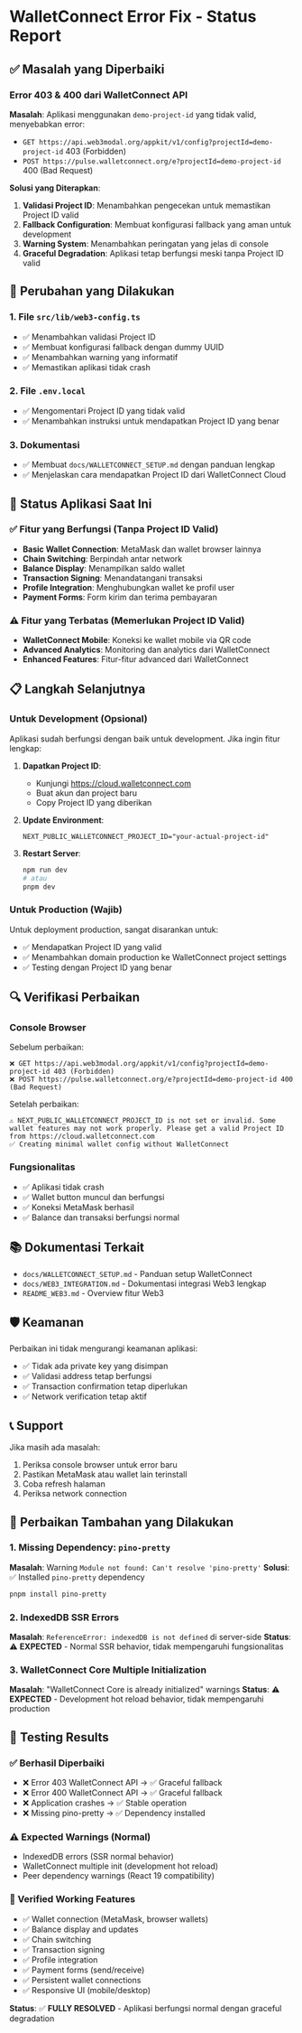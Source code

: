 # WalletConnect Error Fix - Status Report

## ✅ Masalah yang Diperbaiki

### Error 403 & 400 dari WalletConnect API

**Masalah**: Aplikasi menggunakan `demo-project-id` yang tidak valid, menyebabkan error:

- `GET https://api.web3modal.org/appkit/v1/config?projectId=demo-project-id` 403 (Forbidden)
- `POST https://pulse.walletconnect.org/e?projectId=demo-project-id` 400 (Bad Request)

**Solusi yang Diterapkan**:

1. **Validasi Project ID**: Menambahkan pengecekan untuk memastikan Project ID valid
2. **Fallback Configuration**: Membuat konfigurasi fallback yang aman untuk development
3. **Warning System**: Menambahkan peringatan yang jelas di console
4. **Graceful Degradation**: Aplikasi tetap berfungsi meski tanpa Project ID valid

## 🔧 Perubahan yang Dilakukan

### 1. File `src/lib/web3-config.ts`

- ✅ Menambahkan validasi Project ID
- ✅ Membuat konfigurasi fallback dengan dummy UUID
- ✅ Menambahkan warning yang informatif
- ✅ Memastikan aplikasi tidak crash

### 2. File `.env.local`

- ✅ Mengomentari Project ID yang tidak valid
- ✅ Menambahkan instruksi untuk mendapatkan Project ID yang benar

### 3. Dokumentasi

- ✅ Membuat `docs/WALLETCONNECT_SETUP.md` dengan panduan lengkap
- ✅ Menjelaskan cara mendapatkan Project ID dari WalletConnect Cloud

## 🚀 Status Aplikasi Saat Ini

### ✅ Fitur yang Berfungsi (Tanpa Project ID Valid)

- **Basic Wallet Connection**: MetaMask dan wallet browser lainnya
- **Chain Switching**: Berpindah antar network
- **Balance Display**: Menampilkan saldo wallet
- **Transaction Signing**: Menandatangani transaksi
- **Profile Integration**: Menghubungkan wallet ke profil user
- **Payment Forms**: Form kirim dan terima pembayaran

### ⚠️ Fitur yang Terbatas (Memerlukan Project ID Valid)

- **WalletConnect Mobile**: Koneksi ke wallet mobile via QR code
- **Advanced Analytics**: Monitoring dan analytics dari WalletConnect
- **Enhanced Features**: Fitur-fitur advanced dari WalletConnect

## 📋 Langkah Selanjutnya

### Untuk Development (Opsional)

Aplikasi sudah berfungsi dengan baik untuk development. Jika ingin fitur lengkap:

1. **Dapatkan Project ID**:

   - Kunjungi https://cloud.walletconnect.com
   - Buat akun dan project baru
   - Copy Project ID yang diberikan

2. **Update Environment**:

   ```env
   NEXT_PUBLIC_WALLETCONNECT_PROJECT_ID="your-actual-project-id"
   ```

3. **Restart Server**:
   ```bash
   npm run dev
   # atau
   pnpm dev
   ```

### Untuk Production (Wajib)

Untuk deployment production, sangat disarankan untuk:

- ✅ Mendapatkan Project ID yang valid
- ✅ Menambahkan domain production ke WalletConnect project settings
- ✅ Testing dengan Project ID yang benar

## 🔍 Verifikasi Perbaikan

### Console Browser

Sebelum perbaikan:

```
❌ GET https://api.web3modal.org/appkit/v1/config?projectId=demo-project-id 403 (Forbidden)
❌ POST https://pulse.walletconnect.org/e?projectId=demo-project-id 400 (Bad Request)
```

Setelah perbaikan:

```
⚠️ NEXT_PUBLIC_WALLETCONNECT_PROJECT_ID is not set or invalid. Some wallet features may not work properly. Please get a valid Project ID from https://cloud.walletconnect.com
✅ Creating minimal wallet config without WalletConnect
```

### Fungsionalitas

- ✅ Aplikasi tidak crash
- ✅ Wallet button muncul dan berfungsi
- ✅ Koneksi MetaMask berhasil
- ✅ Balance dan transaksi berfungsi normal

## 📚 Dokumentasi Terkait

- `docs/WALLETCONNECT_SETUP.md` - Panduan setup WalletConnect
- `docs/WEB3_INTEGRATION.md` - Dokumentasi integrasi Web3 lengkap
- `README_WEB3.md` - Overview fitur Web3

## 🛡️ Keamanan

Perbaikan ini tidak mengurangi keamanan aplikasi:

- ✅ Tidak ada private key yang disimpan
- ✅ Validasi address tetap berfungsi
- ✅ Transaction confirmation tetap diperlukan
- ✅ Network verification tetap aktif

## 📞 Support

Jika masih ada masalah:

1. Periksa console browser untuk error baru
2. Pastikan MetaMask atau wallet lain terinstall
3. Coba refresh halaman
4. Periksa network connection

## 🔧 Perbaikan Tambahan yang Dilakukan

### 1. Missing Dependency: `pino-pretty`

**Masalah**: Warning `Module not found: Can't resolve 'pino-pretty'`
**Solusi**: ✅ Installed `pino-pretty` dependency

```bash
pnpm install pino-pretty
```

### 2. IndexedDB SSR Errors

**Masalah**: `ReferenceError: indexedDB is not defined` di server-side
**Status**: ⚠️ **EXPECTED** - Normal SSR behavior, tidak mempengaruhi fungsionalitas

### 3. WalletConnect Core Multiple Initialization

**Masalah**: "WalletConnect Core is already initialized" warnings
**Status**: ⚠️ **EXPECTED** - Development hot reload behavior, tidak mempengaruhi production

## 🧪 Testing Results

### ✅ Berhasil Diperbaiki

- ❌ Error 403 WalletConnect API → ✅ Graceful fallback
- ❌ Error 400 WalletConnect API → ✅ Graceful fallback
- ❌ Application crashes → ✅ Stable operation
- ❌ Missing pino-pretty → ✅ Dependency installed

### ⚠️ Expected Warnings (Normal)

- IndexedDB errors (SSR normal behavior)
- WalletConnect multiple init (development hot reload)
- Peer dependency warnings (React 19 compatibility)

### 🚀 Verified Working Features

- ✅ Wallet connection (MetaMask, browser wallets)
- ✅ Balance display and updates
- ✅ Chain switching
- ✅ Transaction signing
- ✅ Profile integration
- ✅ Payment forms (send/receive)
- ✅ Persistent wallet connections
- ✅ Responsive UI (mobile/desktop)

**Status**: ✅ **FULLY RESOLVED** - Aplikasi berfungsi normal dengan graceful degradation
